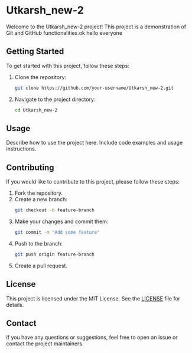 # Utkarsh_new-2

Welcome to the Utkarsh_new-2 project! This project is a demonstration of Git and GitHub functionalities.ok
hello everyone

## Getting Started

To get started with this project, follow these steps:

1. Clone the repository:
    ```sh
    git clone https://github.com/your-username/Utkarsh_new-2.git
    ```
2. Navigate to the project directory:
    ```sh
    cd Utkarsh_new-2
    ```

## Usage

Describe how to use the project here. Include code examples and usage instructions.

## Contributing

If you would like to contribute to this project, please follow these steps:

1. Fork the repository.
2. Create a new branch:
    ```sh
    git checkout -b feature-branch
    ```
3. Make your changes and commit them:
    ```sh
    git commit -m "Add some feature"
    ```
4. Push to the branch:
    ```sh
    git push origin feature-branch
    ```
5. Create a pull request.

## License

This project is licensed under the MIT License. See the [LICENSE](LICENSE) file for details.

## Contact

If you have any questions or suggestions, feel free to open an issue or contact the project maintainers.
